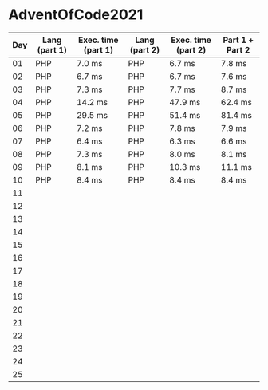 # AdventOfCode2021

| Day                     | Lang (**part 1**)       | Exec. time (**part 1**) | Lang (**part 2**)       | Exec. time (**part 2**) | Part 1 + Part 2 |
| ----------------------- | ----------------------- | ----------------------- | ----------------------- | ----------------------- | ----------------|
| 01                      | PHP                     | 7\.0 ms                 | PHP                     | 6\.7 ms                 | 7\.8 ms         |
| 02                      | PHP                     | 6\.7 ms                 | PHP                     | 6\.7 ms                 | 7\.6 ms         |
| 03                      | PHP                     | 7\.3 ms                 | PHP                     | 7\.7 ms                 | 8\.7 ms         |
| 04                      | PHP                     | 14\.2 ms                | PHP                     | 47\.9 ms                | 62\.4 ms        |
| 05                      | PHP                     | 29\.5 ms                | PHP                     | 51\.4 ms                | 81\.4 ms        |
| 06                      | PHP                     | 7\.2 ms                 | PHP                     | 7\.8 ms                 | 7\.9 ms         |
| 07                      | PHP                     | 6\.4 ms                 | PHP                     | 6\.3 ms                 | 6\.6 ms         |
| 08                      | PHP                     | 7\.3 ms                 | PHP                     | 8\.0 ms                 | 8\.1 ms         |
| 09                      | PHP                     | 8\.1 ms                 | PHP                     | 10\.3 ms                | 11\.1 ms        |
| 10                      | PHP                     | 8\.4 ms                 | PHP                     | 8\.4 ms                 | 8\.4 ms         |
| 11                      |                         |                         |                         |                         |                 |
| 12                      |                         |                         |                         |                         |                 |
| 13                      |                         |                         |                         |                         |                 |
| 14                      |                         |                         |                         |                         |                 |
| 15                      |                         |                         |                         |                         |                 |
| 16                      |                         |                         |                         |                         |                 |
| 17                      |                         |                         |                         |                         |                 |
| 18                      |                         |                         |                         |                         |                 |
| 19                      |                         |                         |                         |                         |                 |
| 20                      |                         |                         |                         |                         |                 |
| 21                      |                         |                         |                         |                         |                 |
| 22                      |                         |                         |                         |                         |                 |
| 23                      |                         |                         |                         |                         |                 |
| 24                      |                         |                         |                         |                         |                 |
| 25                      |                         |                         |                         |                         |                 |


